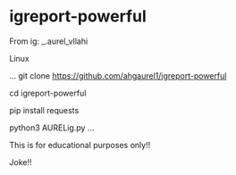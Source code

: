# igreport-powerful
From ig: _.aurel_vllahi

Linux

...
git clone https://github.com/ahgaurel1/igreport-powerful

cd igreport-powerful

pip install requests

python3 AURELig.py
...



This is for educational purposes only!!

Joke!!


